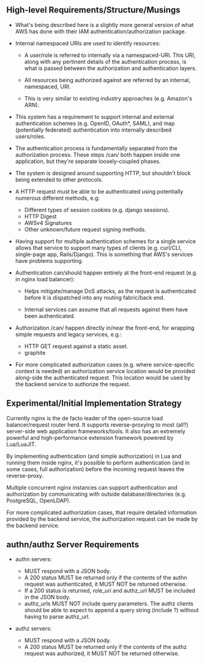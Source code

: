 High-level Requirements/Structure/Musings
-----------------------------------------

- What's being described here is a slightly more general version of
  what AWS has done with their IAM authentication/authorization package.

- Internal namespaced URIs are used to identify resources:
  - A user/role is referred to internally via a namespaced-URI.  This URI,
	along with any pertinent details of the authentication process, is
	what is passed between the authorization and authentication layers.

  - All resources being authorized against are referred by an internal,
	namespaced, URI.

  - This is very similar to existing industry approaches (e.g. Amazon's
	ARN).

- This system has a requirement to support internal and external
  authentication schemes (e.g. OpenID, OAuth*, SAML), and map
  (potentially federated) authentication into internally described
  users/roles.

- The authentication process is fundamentally separated from the
  authorization process.  These steps /can/ both happen inside one
  application, but they're separate loosely-coupled phases.

- The system is designed around supporting HTTP, but shouldn't block being
  extended to other protocols.

- A HTTP request must be able to be authenticated using potentially numerous
  different methods, e.g:
  - Different types of session cookies (e.g. django sessions).
  - HTTP Digest
  - AWSv4 Signatures
  - Other unknown/future request signing methods.

- Having support for multiple authentication schemes for a single
  service allows that service to support many types of clients
  (e.g. curl/CLI, single-page app, Rails/Django).  This is something
  that AWS's services have problems supporting.

- Authentication can/should happen entirely at the front-end request
  (e.g.  in nginx load balancer):
  - Helps mitigate/manage DoS attacks, as the request is authenticated
	before it is dispatched into any routing fabric/back end.

  - Internal services can assume that all requests against them have
	been authenticated.

- Authorization /can/ happen directly in/near the front-end, for wrapping
  simple requests and legacy services, e.g.:

  - HTTP GET request against a static asset.
  - graphite

- For more complicated authorization cases (e.g. where
  service-specific context is needed) an authorization service
  location would be provided along-side the authenticated request.
  This location would be used by the backend service to authorize
  the request.

Experimental/Initial Implementation Strategy
--------------------------------------------

Currently nginx is the de facto leader of the open-source load
balancer/request router herd.  It supports reverse-proxying to most
(all?) server-side web application frameworks/tools.  It also has an
extremely powerful and high-performance extension framework powered
by Lua/LuaJIT.

By implementing authentication (and simple authorization) in Lua and
running them inside nginx, it's possible to perform authentication
(and in some cases, full authorization) before the incoming request
leaves the reverse-proxy.

Multiple concurrent nginx instances can support authentication and
authorization by communicating with outside database/directories
(e.g. PostgreSQL, OpenLDAP).

For more complicated authorization cases, that require detailed
information provided by the backend service, the authorization
request can be made by the backend service.

authn/authz Server Requirements
-------------------------------

- authn servers:
  - MUST respond with a JSON body.
  - A 200 status MUST be returned only if the contents of the authn request was authenticated, it MUST NOT be returned otherwise.
  - If a 200 status is returned, role_uri and authz_url MUST be included in the JSON body.
  - authz_urls MUST NOT include query parameters.  The authz clients should be able to expect to append a query string (include ?) without having to parse authz_url.

- authz servers:
  - MUST respond with a JSON body.
  - A 200 status MUST be returned only if the contents of the authz request was authorized, it MUST NOT be returned otherwise.
